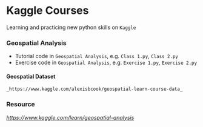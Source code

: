 # Kaggle Courses
  Learning and practicing new python skills on `Kaggle`

### Geospatial Analysis
  
  - Tutorial code in `Geospatial Analysis`, e.g. `Class 1.py`, `Class 2.py`
  - Exercise code in `Geospatial Analysis`, e.g. `Exercise 1.py`, `Exercise 2.py`
  
  #### Geospatial Dataset
  
    _https://www.kaggle.com/alexisbcook/geospatial-learn-course-data_

### Resource
_https://www.kaggle.com/learn/geospatial-analysis_
